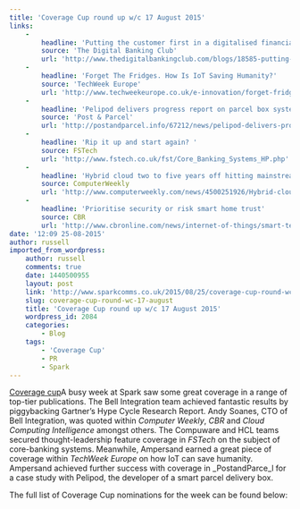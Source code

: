 ```yaml
---
title: 'Coverage Cup round up w/c 17 August 2015'
links:
    -
        headline: 'Putting the customer first in a digitalised financial services industry (Part 1)'
        source: 'The Digital Banking Club'
        url: 'http://www.thedigitalbankingclub.com/blogs/18585-putting-the-customer-first-in-a-digitalised-financial-services-industry-(part-1'
    -
        headline: 'Forget The Fridges. How Is IoT Saving Humanity?'
        source: 'TechWeek Europe'
        url: 'http://www.techweekeurope.co.uk/e-innovation/forget-fridges-iot-saving-humanity-174888'
    -
        headline: 'Pelipod delivers progress report on parcel box system'
        source: 'Post & Parcel'
        url: 'http://postandparcel.info/67212/news/pelipod-delivers-progress-report-on-parcel-box-system/'
    -
        headline: 'Rip it up and start again? '
        source: FSTech
        url: 'http://www.fstech.co.uk/fst/Core_Banking_Systems_HP.php'
    -
        headline: 'Hybrid cloud two to five years off hitting mainstream adoption, claims Gartner'
        source: ComputerWeekly
        url: 'http://www.computerweekly.com/news/4500251926/Hybrid-cloud-still-two-to-five-years-away-from-achieving-mainstream-adoption'
    -
        headline: 'Prioritise security or risk smart home trust'
        source: CBR
        url: 'http://www.cbronline.com/news/internet-of-things/smart-technology/prioritise-security-or-risk-smart-home-trust-4649558'
date: '12:09 25-08-2015'
author: russell
imported_from_wordpress:
    author: russell
    comments: true
    date: 1440500955
    layout: post
    link: 'http://www.sparkcomms.co.uk/2015/08/25/coverage-cup-round-wc-17-august/'
    slug: coverage-cup-round-wc-17-august
    title: 'Coverage Cup round up w/c 17 August 2015'
    wordpress_id: 2084
    categories:
        - Blog
    tags:
        - 'Coverage Cup'
        - PR
        - Spark
---
```


[Coverage cup](Coverage-cup-167x300.jpg)A busy week at Spark saw some great coverage in a range of top-tier publications. The Bell Integration team achieved fantastic results by piggybacking Gartner’s Hype Cycle Research Report. Andy Soanes, CTO of Bell Integration, was quoted within _Computer Weekly_, _CBR_ and _Cloud Computing Intelligence_ amongst others. The Compuware and HCL teams secured thought-leadership feature coverage in _FSTech_ on the subject of core-banking systems. Meanwhile, Ampersand earned a great piece of coverage within _TechWeek Europe_ on how IoT can save humanity. Ampersand achieved further success with coverage in _PostandParce_l for a case study with Pelipod, the developer of a smart parcel delivery box.

The full list of Coverage Cup nominations for the week can be found below:
